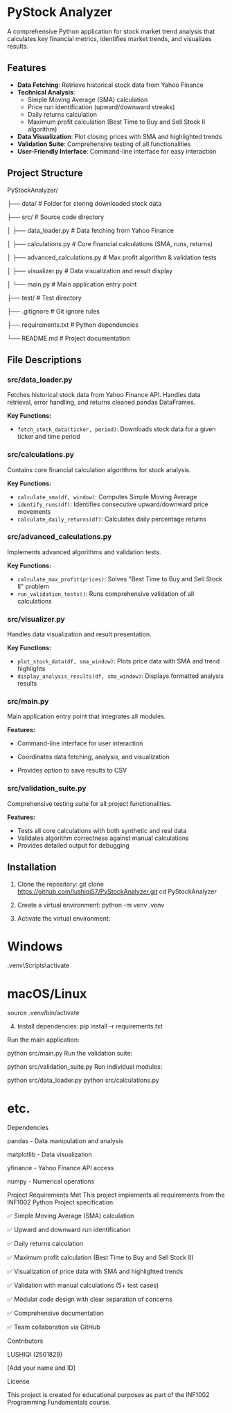 ﻿# PyStock Analyzer

A comprehensive Python application for stock market trend analysis that calculates key financial metrics, identifies market trends, and visualizes results.

## Features

- **Data Fetching**: Retrieve historical stock data from Yahoo Finance
- **Technical Analysis**: 
  - Simple Moving Average (SMA) calculation
  - Price run identification (upward/downward streaks)
  - Daily returns calculation
  - Maximum profit calculation (Best Time to Buy and Sell Stock II algorithm)
- **Data Visualization**: Plot closing prices with SMA and highlighted trends
- **Validation Suite**: Comprehensive testing of all functionalities
- **User-Friendly Interface**: Command-line interface for easy interaction

## Project Structure
PyStockAnalyzer/

├── data/ # Folder for storing downloaded stock data

├── src/ # Source code directory

│ ├── data_loader.py # Data fetching from Yahoo Finance

│ ├── calculations.py # Core financial calculations (SMA, runs, returns)

│ ├── advanced_calculations.py # Max profit algorithm & validation tests

│ ├── visualizer.py # Data visualization and result display

│ └── main.py # Main application entry point

├── test/ # Test directory

├── .gitignore # Git ignore rules

├── requirements.txt # Python dependencies

└── README.md # Project documentation

## File Descriptions

### src/data_loader.py
Fetches historical stock data from Yahoo Finance API. Handles data retrieval, error handling, and returns cleaned pandas DataFrames.

**Key Functions:**
- `fetch_stock_data(ticker, period)`: Downloads stock data for a given ticker and time period

### src/calculations.py
Contains core financial calculation algorithms for stock analysis.

**Key Functions:**
- `calculate_sma(df, window)`: Computes Simple Moving Average
- `identify_runs(df)`: Identifies consecutive upward/downward price movements
- `calculate_daily_returns(df)`: Calculates daily percentage returns

### src/advanced_calculations.py
Implements advanced algorithms and validation tests.

**Key Functions:**
- `calculate_max_profit(prices)`: Solves "Best Time to Buy and Sell Stock II" problem
- `run_validation_tests()`: Runs comprehensive validation of all calculations

### src/visualizer.py
Handles data visualization and result presentation.

**Key Functions:**
- `plot_stock_data(df, sma_window)`: Plots price data with SMA and trend highlights
- `display_analysis_results(df, sma_window)`: Displays formatted analysis results

### src/main.py
Main application entry point that integrates all modules.

**Features:**
- Command-line interface for user interaction
  
- Coordinates data fetching, analysis, and visualization
  
- Provides option to save results to CSV

### src/validation_suite.py
Comprehensive testing suite for all project functionalities.

**Features:**
- Tests all core calculations with both synthetic and real data
- Validates algorithm correctness against manual calculations
- Provides detailed output for debugging

## Installation

1. Clone the repository:
git clone https://github.com/lushiqi57/PyStockAnalyzer.git
cd PyStockAnalyzer

2. Create a virtual environment:
python -m venv .venv

3. Activate the virtual environment:
# Windows
.venv\Scripts\activate

# macOS/Linux
source .venv/bin/activate

4. Install dependencies:
pip install -r requirements.txt

Run the main application:

python src/main.py
Run the validation suite:

python src/validation_suite.py
Run individual modules:

python src/data_loader.py
python src/calculations.py

# etc.
Dependencies

pandas - Data manipulation and analysis

matplotlib - Data visualization

yfinance - Yahoo Finance API access

numpy - Numerical operations

Project Requirements Met
This project implements all requirements from the INF1002 Python Project specification:

✅ Simple Moving Average (SMA) calculation

✅ Upward and downward run identification

✅ Daily returns calculation

✅ Maximum profit calculation (Best Time to Buy and Sell Stock II)

✅ Visualization of price data with SMA and highlighted trends

✅ Validation with manual calculations (5+ test cases)

✅ Modular code design with clear separation of concerns

✅ Comprehensive documentation

✅ Team collaboration via GitHub

Contributors

LUSHIQI (2501829)

[Add your name and ID]

License

This project is created for educational purposes as part of the INF1002 Programming Fundamentals course.




